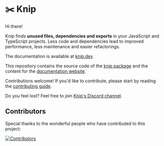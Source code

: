# ✂️ Knip

Hi there!

Knip finds **unused files, dependencies and exports** in your JavaScript and TypeScript projects. Less code and
dependencies lead to improved performance, less maintenance and easier refactorings.

The documentation is available at [knip.dev][1].

This repository contains the source code of the [knip package][2] and the content for the [documentation website][1].

Contributions welcome! If you'd like to contribute, please start by reading the [contributing guide][3].

Do you feel lost? Feel free to join [Knip's Discord channel][4].

## Contributors

Special thanks to the wonderful people who have contributed to this project:

[![Contributors][6]][5]

[1]: https://knip.dev
[2]: https://www.npmjs.com/package/knip
[3]: https://github.com/webpro/knip/blob/main/.github/CONTRIBUTING.md
[4]: https://discord.gg/r5uXTtbTpc
[5]: https://github.com/webpro/knip/graphs/contributors
[6]: https://contrib.rocks/image?repo=webpro/knip
